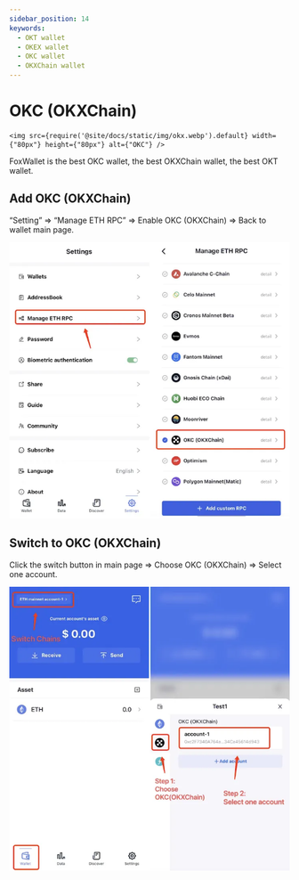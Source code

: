 ```yaml
---
sidebar_position: 14
keywords:
  - OKT wallet
  - OKEX wallet
  - OKC wallet
  - OKXChain wallet
---
```


# OKC (OKXChain)
```mdx-code-block
<img src={require('@site/docs/static/img/okx.webp').default} width={"80px"} height={"80px"} alt={"OKC"} />
```
FoxWallet is the best OKC wallet, the best OKXChain wallet, the best OKT wallet.

## Add OKC (OKXChain)

“Setting” => “Manage ETH RPC” => Enable OKC (OKXChain) => Back to wallet main page.

![](../img/add-okc.webp)

## Switch to OKC (OKXChain)

Click the switch button in main page => Choose OKC (OKXChain) => Select one account.

![](../img/switch-okc.webp)